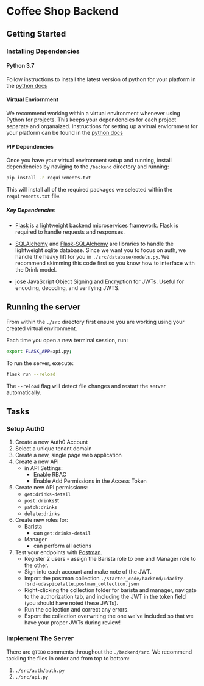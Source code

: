 # Coffee Shop Backend

## Getting Started

### Installing Dependencies

#### Python 3.7

Follow instructions to install the latest version of python for your platform in the [python docs](https://docs.python.org/3/using/unix.html#getting-and-installing-the-latest-version-of-python)

#### Virtual Enviornment

We recommend working within a virtual environment whenever using Python for projects. This keeps your dependencies for each project separate and organaized. Instructions for setting up a virual enviornment for your platform can be found in the [python docs](https://packaging.python.org/guides/installing-using-pip-and-virtual-environments/)

#### PIP Dependencies

Once you have your virtual environment setup and running, install dependencies by naviging to the `/backend` directory and running:

```bash
pip install -r requirements.txt
```

This will install all of the required packages we selected within the `requirements.txt` file.

##### Key Dependencies

- [Flask](http://flask.pocoo.org/)  is a lightweight backend microservices framework. Flask is required to handle requests and responses.

- [SQLAlchemy](https://www.sqlalchemy.org/) and [Flask-SQLAlchemy](https://flask-sqlalchemy.palletsprojects.com/en/2.x/) are libraries to handle the lightweight sqlite database. Since we want you to focus on auth, we handle the heavy lift for you in `./src/database/models.py`. We recommend skimming this code first so you know how to interface with the Drink model.

- [jose](https://python-jose.readthedocs.io/en/latest/) JavaScript Object Signing and Encryption for JWTs. Useful for encoding, decoding, and verifying JWTS.

## Running the server

From within the `./src` directory first ensure you are working using your created virtual environment.

Each time you open a new terminal session, run:

```bash
export FLASK_APP=api.py;
```

To run the server, execute:

```bash
flask run --reload
```

The `--reload` flag will detect file changes and restart the server automatically.

## Tasks

### Setup Auth0

1. Create a new Auth0 Account
2. Select a unique tenant domain
3. Create a new, single page web application
4. Create a new API
    - in API Settings:
        - Enable RBAC
        - Enable Add Permissions in the Access Token
5. Create new API permissions:
    - `get:drinks-detail`
    - `post:drinks`st
    - `patch:drinks`
    - `delete:drinks`
6. Create new roles for:
    - Barista
        - can `get:drinks-detail`
    - Manager
        - can perform all actions
7. Test your endpoints with [Postman](https://getpostman.com). 
    - Register 2 users - assign the Barista role to one and Manager role to the other.
    - Sign into each account and make note of the JWT.
    - Import the postman collection `./starter_code/backend/udacity-fsnd-udaspicelatte.postman_collection.json`
    - Right-clicking the collection folder for barista and manager, navigate to the authorization tab, and including the JWT in the token field (you should have noted these JWTs).
    - Run the collection and correct any errors.
    - Export the collection overwriting the one we've included so that we have your proper JWTs during review!

### Implement The Server

There are `@TODO` comments throughout the `./backend/src`. We recommend tackling the files in order and from top to bottom:

1. `./src/auth/auth.py`
2. `./src/api.py`
